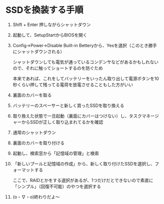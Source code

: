 # SSDを換装する手順



1. Shift + Enter 押しながらシャットダウン

2. 起動して、SetupStartからBIOSを開く

3. Config->Power->Disable Built-in Betteryから、Yesを選択（このとき勝手にシャットダウンされる）

   シャットダウンしても電気が通っているコンデンサなどがあるかもしれないので、それに触ってショートするのを防ぐため

   本来であれば、これをしてバッテリーをいったん取り出して電源ボタンを10秒くらい押して残ってる電荷を放電させることもした方がいい

4. 裏面のカバーを取る

5. バッテリーのスペーサーと新しく買ったSSDを取り換える

6. 取り換えた状態で一旦起動（裏面にカバーはつけない）し、タスクマネージャーからSSDが正しく取り込まれてるかを確認

7. 通常のシャットダウン

8. 裏面のカバーを取り付ける

9. 起動し、検索窓から「記憶域の管理」と検索

10. 「新しいプールと記憶域の作成」から、新しく取り付けたSSDを選択し、フォーマットする

    ここで、RAIDとかをする選択があるが、1つだけだとできないので素直に「シンプル」（回復不可能）のやつを選択する

11. (o・∇・o)終わりだよ～